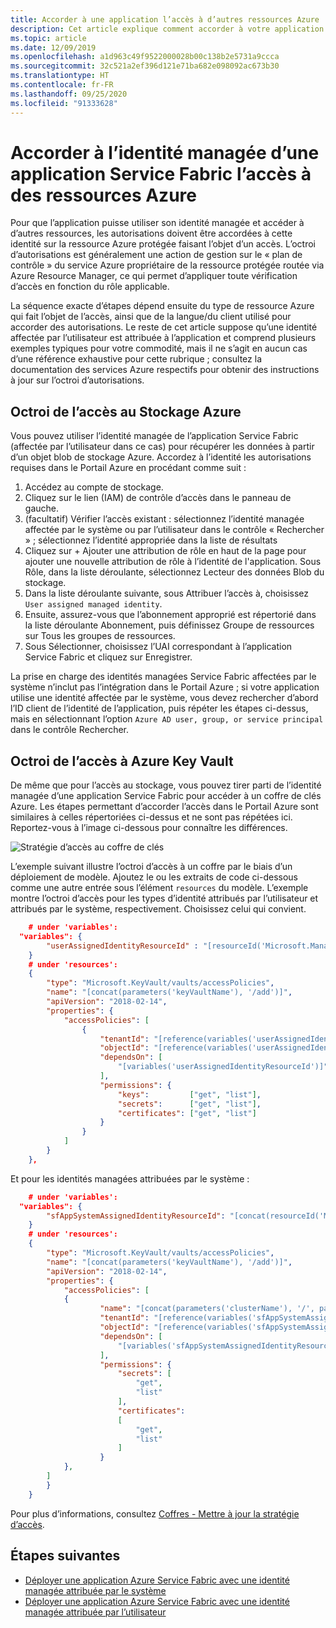 ```yaml
---
title: Accorder à une application l’accès à d’autres ressources Azure
description: Cet article explique comment accorder à votre application Service Fabric avec identité managée l’accès à d’autres ressources Azure prenant en charge l’authentification basée sur Azure Active Directory.
ms.topic: article
ms.date: 12/09/2019
ms.openlocfilehash: a1d963c49f9522000028b00c138b2e5731a9ccca
ms.sourcegitcommit: 32c521a2ef396d121e71ba682e098092ac673b30
ms.translationtype: HT
ms.contentlocale: fr-FR
ms.lasthandoff: 09/25/2020
ms.locfileid: "91333628"
---
```

# <a name="granting-a-service-fabric-applications-managed-identity-access-to-azure-resources"></a>Accorder à l’identité managée d’une application Service Fabric l’accès à des ressources Azure

Pour que l’application puisse utiliser son identité managée et accéder à d’autres ressources, les autorisations doivent être accordées à cette identité sur la ressource Azure protégée faisant l’objet d’un accès. L’octroi d’autorisations est généralement une action de gestion sur le « plan de contrôle » du service Azure propriétaire de la ressource protégée routée via Azure Resource Manager, ce qui permet d’appliquer toute vérification d’accès en fonction du rôle applicable.

La séquence exacte d’étapes dépend ensuite du type de ressource Azure qui fait l’objet de l’accès, ainsi que de la langue/du client utilisé pour accorder des autorisations. Le reste de cet article suppose qu’une identité affectée par l’utilisateur est attribuée à l’application et comprend plusieurs exemples typiques pour votre commodité, mais il ne s’agit en aucun cas d’une référence exhaustive pour cette rubrique ; consultez la documentation des services Azure respectifs pour obtenir des instructions à jour sur l’octroi d’autorisations.  

## <a name="granting-access-to-azure-storage"></a>Octroi de l’accès au Stockage Azure
Vous pouvez utiliser l’identité managée de l’application Service Fabric (affectée par l’utilisateur dans ce cas) pour récupérer les données à partir d’un objet blob de stockage Azure. Accordez à l’identité les autorisations requises dans le Portail Azure en procédant comme suit :

1. Accédez au compte de stockage.
2. Cliquez sur le lien (IAM) de contrôle d’accès dans le panneau de gauche.
3. (facultatif) Vérifier l’accès existant : sélectionnez l’identité managée affectée par le système ou par l’utilisateur dans le contrôle « Rechercher » ; sélectionnez l’identité appropriée dans la liste de résultats
4. Cliquez sur + Ajouter une attribution de rôle en haut de la page pour ajouter une nouvelle attribution de rôle à l’identité de l'application.
Sous Rôle, dans la liste déroulante, sélectionnez Lecteur des données Blob du stockage.
5. Dans la liste déroulante suivante, sous Attribuer l’accès à, choisissez `User assigned managed identity`.
6. Ensuite, assurez-vous que l’abonnement approprié est répertorié dans la liste déroulante Abonnement, puis définissez Groupe de ressources sur Tous les groupes de ressources.
7. Sous Sélectionner, choisissez l’UAI correspondant à l’application Service Fabric et cliquez sur Enregistrer.

La prise en charge des identités managées Service Fabric affectées par le système n’inclut pas l’intégration dans le Portail Azure ; si votre application utilise une identité affectée par le système, vous devez rechercher d’abord l’ID client de l’identité de l’application, puis répéter les étapes ci-dessus, mais en sélectionnant l’option `Azure AD user, group, or service principal` dans le contrôle Rechercher.

## <a name="granting-access-to-azure-key-vault"></a>Octroi de l’accès à Azure Key Vault
De même que pour l’accès au stockage, vous pouvez tirer parti de l’identité managée d’une application Service Fabric pour accéder à un coffre de clés Azure. Les étapes permettant d’accorder l’accès dans le Portail Azure sont similaires à celles répertoriées ci-dessus et ne sont pas répétées ici. Reportez-vous à l’image ci-dessous pour connaître les différences.

![Stratégie d’accès au coffre de clés](../key-vault/media/vs-secure-secret-appsettings/add-keyvault-access-policy.png)

L’exemple suivant illustre l’octroi d’accès à un coffre par le biais d’un déploiement de modèle. Ajoutez le ou les extraits de code ci-dessous comme une autre entrée sous l’élément `resources` du modèle. L’exemple montre l’octroi d’accès pour les types d’identité attribués par l’utilisateur et attribués par le système, respectivement. Choisissez celui qui convient.

```json
    # under 'variables':
  "variables": {
        "userAssignedIdentityResourceId" : "[resourceId('Microsoft.ManagedIdentity/userAssignedIdentities/', parameters('userAssignedIdentityName'))]",
    }
    # under 'resources':
    {
        "type": "Microsoft.KeyVault/vaults/accessPolicies",
        "name": "[concat(parameters('keyVaultName'), '/add')]",
        "apiVersion": "2018-02-14",
        "properties": {
            "accessPolicies": [
                {
                    "tenantId": "[reference(variables('userAssignedIdentityResourceId'), '2018-11-30').tenantId]",
                    "objectId": "[reference(variables('userAssignedIdentityResourceId'), '2018-11-30').principalId]",
                    "dependsOn": [
                        "[variables('userAssignedIdentityResourceId')]"
                    ],
                    "permissions": {
                        "keys":         ["get", "list"],
                        "secrets":      ["get", "list"],
                        "certificates": ["get", "list"]
                    }
                }
            ]
        }
    },
```
Et pour les identités managées attribuées par le système :
```json
    # under 'variables':
  "variables": {
        "sfAppSystemAssignedIdentityResourceId": "[concat(resourceId('Microsoft.ServiceFabric/clusters/applications/', parameters('clusterName'), parameters('applicationName')), '/providers/Microsoft.ManagedIdentity/Identities/default')]"
    }
    # under 'resources':
    {
        "type": "Microsoft.KeyVault/vaults/accessPolicies",
        "name": "[concat(parameters('keyVaultName'), '/add')]",
        "apiVersion": "2018-02-14",
        "properties": {
            "accessPolicies": [
            {
                    "name": "[concat(parameters('clusterName'), '/', parameters('applicationName'))]",
                    "tenantId": "[reference(variables('sfAppSystemAssignedIdentityResourceId'), '2018-11-30').tenantId]",
                    "objectId": "[reference(variables('sfAppSystemAssignedIdentityResourceId'), '2018-11-30').principalId]",
                    "dependsOn": [
                        "[variables('sfAppSystemAssignedIdentityResourceId')]"
                    ],
                    "permissions": {
                        "secrets": [
                            "get",
                            "list"
                        ],
                        "certificates": 
                        [
                            "get", 
                            "list"
                        ]
                    }
            },
        ]
        }
    }
```

Pour plus d’informations, consultez [Coffres - Mettre à jour la stratégie d’accès](/rest/api/keyvault/vaults/updateaccesspolicy).

## <a name="next-steps"></a>Étapes suivantes
* [Déployer une application Azure Service Fabric avec une identité managée attribuée par le système](./how-to-deploy-service-fabric-application-system-assigned-managed-identity.md)
* [Déployer une application Azure Service Fabric avec une identité managée attribuée par l’utilisateur](./how-to-deploy-service-fabric-application-user-assigned-managed-identity.md)
